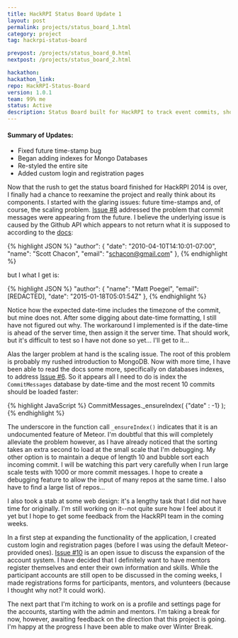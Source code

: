 ```yaml
---
title: HackRPI Status Board Update 1
layout: post
permalink: projects/status_board_1.html
category: project
tag: hackrpi-status-board

prevpost: /projects/status_board_0.html
nextpost: /projects/status_board_2.html

hackathon:
hackathon_link:
repo: HackRPI-Status-Board
version: 1.0.1
team: 99% me
status: Active
description: Status Board built for HackRPI to track event commits, show event announcements, and provide a mentoring system.
---
```


#### Summary of Updates:

* Fixed future time-stamp bug
* Began adding indexes for Mongo Databases
* Re-styled the entire site
* Added custom login and registration pages

Now that the rush to get the status board finished for HackRPI 2014 is over, I finally had a chance to reexamine the project and really think about its components. I started with the glaring issues: future time-stamps and, of course, the scaling problem. [Issue #8](https://github.com/mpoegel/HackRPI-Status-Board/issues/8) addressed the problem that commit messages were appearing from the future. I believe the underlying issue is caused by the Github API which appears to not return what it is supposed to according to the [docs](https://developer.github.com/v3/git/commits/):

{% highlight JSON %}
"author": {
    "date": "2010-04-10T14:10:01-07:00",
    "name": "Scott Chacon",
    "email": "schacon@gmail.com"
  },
{% endhighlight %}

but I what I get is:

{% highlight JSON %}
"author": {
        "name": "Matt Poegel",
        "email": [REDACTED],
        "date": "2015-01-18T05:01:54Z"
      },
{% endhighlight %}

Notice how the expected date-time includes the timezone of the commit, but mine does not. After some digging about date-time formatting, I still have not figured out why. The workaround I implemented is if the date-time is ahead of the server time, then assign it the server time. That should work, but it's difficult to test so I have not done so yet... I'll get to it...

Alas the larger problem at hand is the scaling issue. The root of this problem is probably my rushed introduction to MongoDB. Now with more time, I have been able to read the docs some more, specifically on databases indexes, to address [Issue #6](https://github.com/mpoegel/HackRPI-Status-Board/issues/6). So it appears all I need to do is index the `CommitMessages` database by date-time and the most recent 10 commits should be loaded faster:

{% highlight JavaScript %}
CommitMessages._ensureIndex( {"date" : -1} );
{% endhighlight %}

The underscore in the function call `_ensureIndex()` indicates that it is an undocumented feature of Meteor. I'm doubtful that this will completely alleviate the problem however, as I have already noticed that the sorting takes an extra second to load at the small scale that I'm debugging. My other option is to maintain a deque of length 10 and bubble sort each incoming commit. I will be watching this part very carefully when I run large scale tests with 1000 or more commit messages. I hope to create a debugging feature to allow the input of many repos at the same time. I also have to find a large list of repos...

I also took a stab at some web design: it's a lengthy task that I did not have time for originally. I'm still working on it--not quite sure how I feel about it yet but I hope to get some feedback from the HackRPI team in the coming weeks.

In a first step at expanding the functionality of the application, I created custom login and registration pages (before I was using the default Meteor-provided ones). [Issue #10](https://github.com/mpoegel/HackRPI-Status-Board/issues/10) is an open issue to discuss the expansion of the account system. I have decided that I definitely want to have mentors register themselves and enter their own information and skills. While the participant accounts are still open to be discussed in the coming weeks, I made registrations forms for participants, mentors, and volunteers (because I thought why not? It could work).

The next part that I'm itching to work on is a profile and settings page for the accounts, starting with the admin and mentors. I'm taking a break for now, however, awaiting feedback on the direction that this project is going. I'm happy at the progress I have been able to make over Winter Break.
